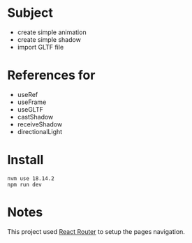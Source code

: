 # Subject
- create simple animation
- create simple shadow
- import GLTF file

# References for
- useRef
- useFrame
- useGLTF
- castShadow
- receiveShadow
- directionalLight

# Install
    nvm use 18.14.2
    npm run dev

# Notes
This project used [React Router](https://reactrouter.com/en/main/start/tutorial) to setup the pages navigation.
